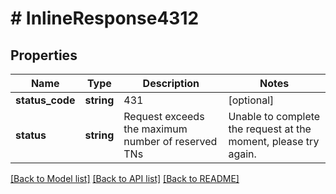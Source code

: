 # # InlineResponse4312

## Properties

Name | Type | Description | Notes
------------ | ------------- | ------------- | -------------
**status_code** | **string** | 431 | [optional]
**status** | **string** | Request exceeds the maximum number of reserved TNs | Unable to complete the request at the moment, please try again. | [optional]

[[Back to Model list]](../../README.md#models) [[Back to API list]](../../README.md#endpoints) [[Back to README]](../../README.md)
